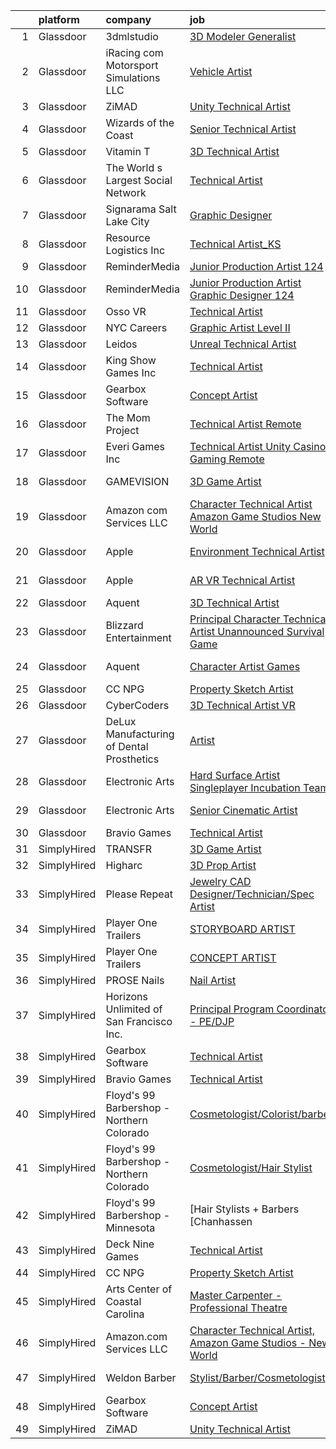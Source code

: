 

|    | platform    | company                                   | job                                                                                                                                                                                                                                                                                                                                                                                                                                                                                                                                                                                                                                                                                                                                                                                                                                                                                                                                                                                                                                                                                                                                                                                                                                                                                                                                                                        | update_time   | location               |
|---:|:------------|:------------------------------------------|:---------------------------------------------------------------------------------------------------------------------------------------------------------------------------------------------------------------------------------------------------------------------------------------------------------------------------------------------------------------------------------------------------------------------------------------------------------------------------------------------------------------------------------------------------------------------------------------------------------------------------------------------------------------------------------------------------------------------------------------------------------------------------------------------------------------------------------------------------------------------------------------------------------------------------------------------------------------------------------------------------------------------------------------------------------------------------------------------------------------------------------------------------------------------------------------------------------------------------------------------------------------------------------------------------------------------------------------------------------------------------|:--------------|:-----------------------|
|  1 | Glassdoor   | 3dmlstudio                                | [3D Modeler Generalist](https://www.glassdoor.com/partner/jobListing.htm?pos=119&ao=1136043&s=58&guid=000001817fe3c05486bf73f9324d5c61&src=GD_JOB_AD&t=SR&vt=w&ea=1&cs=1_f0032ebc&cb=1655708041674&jobListingId=1007937621655&jrtk=3-0-1g5vu7g3nj4hn801-1g5vu7g45q6ip800-a5ec0963a6c8bc4d-)                                                                                                                                                                                                                                                                                                                                                                                                                                                                                                                                                                                                                                                                                                                                                                                                                                                                                                                                                                                                                                                                                | 6d            | Remote                 |
|  2 | Glassdoor   | iRacing com Motorsport Simulations  LLC   | [Vehicle Artist](https://www.glassdoor.com/partner/jobListing.htm?pos=101&ao=1110586&s=58&guid=000001817fe3c05486bf73f9324d5c61&src=GD_JOB_AD&t=SR&vt=w&ea=1&cs=1_046a882d&cb=1655708041671&jobListingId=1007936151612&cpc=7C0AF3FAC6523A09&jrtk=3-0-1g5vu7g3nj4hn801-1g5vu7g45q6ip800-9b56a0ebc0795f4c--6NYlbfkN0DLWr0FuvwmpNY589ecXM0wpB-l41nBtAe9mv-PvJGiqS8grPhOTjP6H2aRg2hn71w1cj_zJXm9QXQQoyJiaBGHbTQAC-qg5LH8UJ7epqLPYupTEdmcvi3K9BcK2I5NbQ7MQfOXL0s0m2Cwlu6jeZG5d2fQtaMK-0pbhJbrKbZmwkmpr7A5i38LBtpWCYhzaLPE9fojZnx6yr-ajo5_FqNft-UNUOB_TUbJsaed14lzvWU4ag7gccHLCTLPpz8M4gzAs0KNFeYYNI0pCANlNYWQhoBQJnmiq8qQU0SYFhb684ccnrtvP_lLCnLMgywkBsFCHxRGSSfgQ4QXOQ6i6dJgUR8Kz6UfB5NGPI0csSJpKCjOKxR2wrDiBL-kl7HdEjRuPzaKgIYzamLHD-rEGb2H2I6p-ME5d2tfsY7QCCY9hU5edtV9VtMM23PaEGtrMwV3bc8LUDL20Q8Vmb2hn1N8nUHDlv0L4SDsMktce-I9wzwcza_I763Lz8Ezny6vp8s%3D)                                                                                                                                                                                                                                                                                                                                                                                                                                                                                                                    | 6d            | Chelmsford, MA         |
|  3 | Glassdoor   | ZiMAD                                     | [Unity Technical Artist](https://www.glassdoor.com/partner/jobListing.htm?pos=118&ao=1136043&s=58&guid=000001817fe3c05486bf73f9324d5c61&src=GD_JOB_AD&t=SR&vt=w&cs=1_dbdfd455&cb=1655708041673&jobListingId=1007931535655&jrtk=3-0-1g5vu7g3nj4hn801-1g5vu7g45q6ip800-59ee458019209e8d-)                                                                                                                                                                                                                                                                                                                                                                                                                                                                                                                                                                                                                                                                                                                                                                                                                                                                                                                                                                                                                                                                                    | 9d            | Remote                 |
|  4 | Glassdoor   | Wizards of the Coast                      | [Senior Technical Artist](https://www.glassdoor.com/partner/jobListing.htm?pos=129&ao=1136043&s=58&guid=000001817fe3c05486bf73f9324d5c61&src=GD_JOB_AD&t=SR&vt=w&ea=1&cs=1_780c13ac&cb=1655708041674&jobListingId=1007942802386&jrtk=3-0-1g5vu7g3nj4hn801-1g5vu7g45q6ip800-2e8120c95d0ca352-)                                                                                                                                                                                                                                                                                                                                                                                                                                                                                                                                                                                                                                                                                                                                                                                                                                                                                                                                                                                                                                                                              | 4d            | Raleigh, NC            |
|  5 | Glassdoor   | Vitamin T                                 | [3D Technical Artist](https://www.glassdoor.com/partner/jobListing.htm?pos=114&ao=1110586&s=58&guid=000001817fe3c05486bf73f9324d5c61&src=GD_JOB_AD&t=SR&vt=w&cs=1_bb86f80a&cb=1655708041673&jobListingId=1007924250804&cpc=A65DF3A704A48F9B&jrtk=3-0-1g5vu7g3nj4hn801-1g5vu7g45q6ip800-b676246afe9ffab5--6NYlbfkN0DMrcEu7yrtATojKJA7cEzGQ3FdRGWLh0CZQInL4ECGI6k5tN82kdM0OKoro5eXmjqrlAnDtckO5oeRnp0WuwL4LRISKzB96TROHOn88Gkm_ZjVTDxR6yvKi-wTEpxbYoH4Q9Epgd_JwKUcv74onN9sPbFCnxTAPOYzeQVeoWsKFGiBCHsC2rcwlOaTu3PrNF45s25nV1OmgTnYLw8-Vns2RJDpdV9bfh117sc_eb9D1I7mAiuXswXkgbesJpUu7LWHcnIhPK3Lz6S909ch5NZMBMDYy_xBjW5ZbGhvsdtHholojq6Iw5TiTfhBfdf9E35r0sLcLJSLG1mUtGQzZxkIy7F88xI6R8VOnfUFXa_4fmpv0ZnpWYXUXsveMMgqgLtXK9Jog6uiamsbcn9fkunHw32Ff3jOQmqcjXIUfhcGcn4jy4edm-I_THxN1ulyPwh837a1B9oq5erpxvDiBJsOnotyRe5A1nQ%3D)                                                                                                                                                                                                                                                                                                                                                                                                                                                                                                                                                    | 12d           | Remote                 |
|  6 | Glassdoor   | The World s Largest Social Network        | [Technical Artist](https://www.glassdoor.com/partner/jobListing.htm?pos=105&ao=1110586&s=58&guid=000001817fe3c05486bf73f9324d5c61&src=GD_JOB_AD&t=SR&vt=w&cs=1_6d317787&cb=1655708041672&jobListingId=1007940701350&cpc=280AB1FAEDD8D536&jrtk=3-0-1g5vu7g3nj4hn801-1g5vu7g45q6ip800-a89872819a82c25f--6NYlbfkN0DSgjPPcnEdvoK3uuxfISLALE6pB1FR7YSHOr_tSg5_QGIhoz_2VqUepdcKLBLI_zSM2ofyPzeQLtzdoth_FeSpi_SRGo1jm_O5Zz3wI8xirG3g5VATtwtMr0r4LH8DSyg-ysPYLWuJRl3oK_-dNRVnhmQzoQ13ikV9FlZyMcmYy657xiBezklWwqsvNTJ_JaFjOVTZ7hg6_EYSs8WKMtZfhCzryGsC6uENoizfUnOGcLifNrA5eKV8qky_imWVyJI3rA_oF7_bdn1FPtBKv7bp-mOwoTpaqtabobvAnSW6FwnSVGhQLa9LPIQ-5IaenzCo_H7SAQ2Be3N_V6WrnqsTnu2Szsn8szxKGlTQ2MSTC6_DWAP0AXMOUCub3HJadDAkm0HrG8RSYmV2P5FClk0UmuxtgZABsmvA5QMnDRHqScHJbhmoYESVhIyPtZA-NjSarTlNu2lWixqjNqUuCuW2VYn7hZTXAPcYHhckCc2FoQ_A_7d646KG31LuYAHSikpc0gBdV6txnMVf143m3Mh3CTMNeRMe3r-7aMz-Md8o8tF-rkj1etkQcJVB7NDWe90hTVakh4ebJw%3D%3D)                                                                                                                                                                                                                                                                                                                                                                                                                                         | 5d            | New York, NY           |
|  7 | Glassdoor   | Signarama Salt Lake City                  | [Graphic Designer](https://www.glassdoor.com/partner/jobListing.htm?pos=109&ao=1110586&s=58&guid=000001817fe3c05486bf73f9324d5c61&src=GD_JOB_AD&t=SR&vt=w&ea=1&cs=1_f027203c&cb=1655708041673&jobListingId=1007943003103&cpc=A0032DE20586B9BD&jrtk=3-0-1g5vu7g3nj4hn801-1g5vu7g45q6ip800-19706481237924a5--6NYlbfkN0Dx3r3E47sSe5bB3PIy1uzBZvlB7xy2NhfhZMlxQTsxrM9CNnVPR6P6JtBXNbjAjFcYmjflaaTuXWU3zqWuRh0bCTJWlJCYtS_oOOWTHzVtF6rzIX5w7GBlSlNv4s9oRYso8VcMP6C-dDzsVbHpDU0sEBxZeOAYAr-sRdSLbuQ13jjOAjyDjwAw1e5pExvFdZ3pVVqcSt4sWOVgu_w0JwlayR30W_uNrFP__L_tSnEQPNS4qKO33oZbbyfMrXICSEY0H9zy7MiFHnGCBT7w1x54aRBD5P_UBX8p6i2mWT0-TVziZmEds5x7K3ikTc2Sxt6MngVEWrCDYUUsitSHYdE2-vSeMBpq3_PGELknvGdPGKVELagMK5NHllbu6RmMz0SPo8DnKQ4a2OoNWw9LmL1SvjxnTPXAX30i0MFGtZ2nkbSnwjX7wj9tKyBwi6MWoXsx_Xxi-0zYMhvL4k-H3nxXxL7PBz0qk4BV-UnTdHEigYW20wW9U2mQNL1OrMvhpes%3D)                                                                                                                                                                                                                                                                                                                                                                                                                                                                                                                  | 4d            | Salt Lake City, UT     |
|  8 | Glassdoor   | Resource Logistics  Inc                   | [Technical Artist_KS](https://www.glassdoor.com/partner/jobListing.htm?pos=108&ao=1110586&s=58&guid=000001817fe3c05486bf73f9324d5c61&src=GD_JOB_AD&t=SR&vt=w&ea=1&cs=1_cf1a4d81&cb=1655708041673&jobListingId=1007921033823&cpc=4B86475FAF393599&jrtk=3-0-1g5vu7g3nj4hn801-1g5vu7g45q6ip800-8faab97259ef5fc7--6NYlbfkN0DocVae39sZLCxJXXhhjNJGvhWXz6YqWEk9zT_2ttyk4dOkm-T17qKsjgnI8TzfsPeozibNa3VMIDrkhjjfQHNEfFbRIid3ozfNPviMV64oItPaNup3--qTxn6hqziltIiTcoFb320GwfRWejCBCZDvJ0fFtU1CBGPWzTqu8k1b6jRWSe18O28WufcG0A3I7Z3o9ifw-oeXAWIXNBPxBkDUrN9EvuRdyX1qTGqA6XRMB9IgYQOz93g51x80PgzC2CbX_A-q3LX8UIZemU1ZlBwhPJLhJqH7_rM6DzCZqXixYpw9Z36EEWt_5AtQA6efeBAlJoORA2V81_1jn9ONUVa-ipFbvn8u0sZR7yfZOAvDsru2Qdd9yGJgEJsEu-z0pWV85pNiTsWhokWESzP_RnJnK1rjz4O5_B99dYaPu5wzzsi-LOUVVSOI8nBDXSXBE13MQqCDHUVK156dZXEL0eAJ3V3AgtOhUxVm-RkdYb9-e3b3EjEtgTeD2YYcMGITGDN9YJmXCPsOXw%3D%3D)                                                                                                                                                                                                                                                                                                                                                                                                                                                                                                 | 13d           | Playa Vista, CA        |
|  9 | Glassdoor   | ReminderMedia                             | [Junior Production Artist  124 ](https://www.glassdoor.com/partner/jobListing.htm?pos=112&ao=1110586&s=58&guid=000001817fe3c05486bf73f9324d5c61&src=GD_JOB_AD&t=SR&vt=w&ea=1&cs=1_b3c3851f&cb=1655708041673&jobListingId=1007936492400&cpc=2CAED5C921A5F994&jrtk=3-0-1g5vu7g3nj4hn801-1g5vu7g45q6ip800-514b7605b3ddd355--6NYlbfkN0BV5xWQvMmIkgUcdRWb7iWRWS4LnwJ0A4ASNg0KGqrukA_POA8ifgoOj7ZHGRdIKnJM5Akv8CTLuYEkaLiH4HAz1wae52cGnOJZbwDwH7eo5Bj59g5UrG3eFSbRI_Qtz-y6RQdoR8aSMWMyFvCo434UkGjbHExKa7sSFSnsv2rXFtNy4PEr_NPzKFqq28fG4ed_TxqEJzRlbGC2V79oNcXyHqJdpbKSAPfhdJwPIWcUgtgTpcia9CDWcPYgRz1lRBeQeLXWwbs1kwwSY_Iq5kL-i4UgJB3-t-ZMtLkwIewi-qUaotU2r9wQHLn3EnNBk4800BMsZyIg3B9y4KKhYzkg9FG3Gu1V0_mZg_fdnrhLhsM0saCI7qj2_DuSxRYBoQehZgn-gSaNW2E638MPYzy9h0eaeyAGIVqhI__7dIfCfHeuBpzUVYfJzYdzIWMqZjMdtyJR7qpxsc9_PbsGQyS0mdaMs9z1d8Mz24Pcg2bdzLZ__i1M1B_W1aaAb0aRcKe0raHke56PVg%3D%3D)                                                                                                                                                                                                                                                                                                                                                                                                                                                                                      | 6d            | Austin, TX             |
| 10 | Glassdoor   | ReminderMedia                             | [Junior Production Artist Graphic Designer  124 ](https://www.glassdoor.com/partner/jobListing.htm?pos=113&ao=1110586&s=58&guid=000001817fe3c05486bf73f9324d5c61&src=GD_JOB_AD&t=SR&vt=w&ea=1&cs=1_3f2bc56d&cb=1655708041673&jobListingId=1007936492396&cpc=8795CF9063CD573D&jrtk=3-0-1g5vu7g3nj4hn801-1g5vu7g45q6ip800-569d684d66484897--6NYlbfkN0BV5xWQvMmIkgUcdRWb7iWRWS4LnwJ0A4ASNg0KGqrukA_POA8ifgoOj7ZHGRdIKnJM5Akv8CTLubbgm39frLjI6SW68wxRZ1sDCXhijtVGwGl9pRDfP47KOcAfa8RcWKCvRIKgRXTu8xs--URbPDi6al_OYfeBVj0B8e5CxHkjLpKmqZb1ZIUPCfsKVGg8okDwNDOgbCRuGuQAsror6xqL264KBKqwapIdidt5PGAVN5ZhNOJ4cbPqgEqKjEz02zOi93smfikXnVD3EXlV0DpqA3s3fof7xBLzgdyCfTaMLfjSbOIiYyztu7RyVrGVY08OvVht4WNNhQrS-6Soo9A5VUjA4JA6oUGU5azeNe0Ws0P3dxIf8hiQ79X_0XzPxlpnIKv7UYTvWcOBQ9nC8kL9v5PGpfc7r_GIfJ_vmCWijGA_VU9tsJu6q5un6zKIBoHxVcu1CtwVt1rUoVzccivyYkuobmcvj6P-RLfPsUdl8DrF88ici-H0MGdbxKXj-_jzilDsBmBE6zItqLWJ4OCn0LvPO6XKHxw%3D)                                                                                                                                                                                                                                                                                                                                                                                                                                                   | 6d            | Dallas, TX             |
| 11 | Glassdoor   | Osso VR                                   | [Technical Artist](https://www.glassdoor.com/partner/jobListing.htm?pos=128&ao=1136043&s=58&guid=000001817fe3c05486bf73f9324d5c61&src=GD_JOB_AD&t=SR&vt=w&ea=1&cs=1_b8a3a46f&cb=1655708041674&jobListingId=1007926238618&jrtk=3-0-1g5vu7g3nj4hn801-1g5vu7g45q6ip800-a66ffea9f359579c-)                                                                                                                                                                                                                                                                                                                                                                                                                                                                                                                                                                                                                                                                                                                                                                                                                                                                                                                                                                                                                                                                                     | 11d           | Seattle, WA            |
| 12 | Glassdoor   | NYC Careers                               | [Graphic Artist  Level II](https://www.glassdoor.com/partner/jobListing.htm?pos=126&ao=1136043&s=58&guid=000001817fe3c05486bf73f9324d5c61&src=GD_JOB_AD&t=SR&vt=w&cs=1_ce17e001&cb=1655708041674&jobListingId=1007939256781&jrtk=3-0-1g5vu7g3nj4hn801-1g5vu7g45q6ip800-49a08ac07a8db449-)                                                                                                                                                                                                                                                                                                                                                                                                                                                                                                                                                                                                                                                                                                                                                                                                                                                                                                                                                                                                                                                                                  | 5d            | Manhattan              |
| 13 | Glassdoor   | Leidos                                    | [Unreal Technical Artist](https://www.glassdoor.com/partner/jobListing.htm?pos=103&ao=1110586&s=58&guid=000001817fe3c05486bf73f9324d5c61&src=GD_JOB_AD&t=SR&vt=w&cs=1_a42058af&cb=1655708041671&jobListingId=1007942534448&cpc=92BEE8AC7E71C1CB&jrtk=3-0-1g5vu7g3nj4hn801-1g5vu7g45q6ip800-8f4ae5795578ef6e--6NYlbfkN0CZUO70VSdYKA8PR3jfrSh5ljhqJhfDt0PzQCMubt8cRihWbmqO_-CcWTBwQGpXTij7f3URfWPIMThHTt3tGxfKzaCyKX591fJOuDZXagR_WoESiAk41m5Jre8N7w6OskZp3RJq_SKlMmSJBKbO7CpzFoF3RzMXAWQR0sLqlITwk5OUh9Tontzua1N6o7ToNFyB2Syg5RAmflKLnpsl9bEvdgSNM5_OuEoesE_upuP1BcXdrn5ltpSaQt_JREYxYNcoGk_7sdfz7owQY-KKP-gykS009WiJ-Svi85Y78MPuFXvYCEBmlcvGzF8VWv2_zDCFLFu21hUEs_szVXCnqVZ44mfTt7Ff2NIuF3wEaQwessYZaegLqt7tq-0o3viEznz6N8lS5bGJty7BZMVPDPeqPw0MZHs4On5rfX59P84Cvf4dJbGqSkeO7Oz6sAfokx_P4IV-tkTgWmU29Ird0SVIQzpGaQ7jyrdh067dlUxfK3_Kkqjmz1g8B8tu22saqd7FY_PHQ3XaCuRmKahjjiyaTM5C7Q1n3lUG-1ERsKawCgUwmfDERaeZr21CDd-BasuwDLg5f3tU9VVOl5TGaSXO6RCS-H433Jib-O4_UIWJkRIQiN8EINBZ)                                                                                                                                                                                                                                                                                                                                                                                              | 4d            | Reston, VA             |
| 14 | Glassdoor   | King Show Games  Inc                      | [Technical Artist](https://www.glassdoor.com/partner/jobListing.htm?pos=130&ao=1136043&s=58&guid=000001817fe3c05486bf73f9324d5c61&src=GD_JOB_AD&t=SR&vt=w&ea=1&cs=1_f51abfa8&cb=1655708041674&jobListingId=1007932973011&jrtk=3-0-1g5vu7g3nj4hn801-1g5vu7g45q6ip800-20decb6c4f978da1-)                                                                                                                                                                                                                                                                                                                                                                                                                                                                                                                                                                                                                                                                                                                                                                                                                                                                                                                                                                                                                                                                                     | 8d            | Minnetonka, MN         |
| 15 | Glassdoor   | Gearbox Software                          | [Concept Artist](https://www.glassdoor.com/partner/jobListing.htm?pos=117&ao=1136043&s=58&guid=000001817fe3c05486bf73f9324d5c61&src=GD_JOB_AD&t=SR&vt=w&ea=1&cs=1_36ea514e&cb=1655708041673&jobListingId=1007925578528&jrtk=3-0-1g5vu7g3nj4hn801-1g5vu7g45q6ip800-557e5e4260519650-)                                                                                                                                                                                                                                                                                                                                                                                                                                                                                                                                                                                                                                                                                                                                                                                                                                                                                                                                                                                                                                                                                       | 11d           | Frisco, TX             |
| 16 | Glassdoor   | The Mom Project                           | [Technical Artist  Remote ](https://www.glassdoor.com/partner/jobListing.htm?pos=104&ao=1110586&s=58&guid=000001817fe3c05486bf73f9324d5c61&src=GD_JOB_AD&t=SR&vt=w&cs=1_b3887181&cb=1655708041671&jobListingId=1007939939925&cpc=01657B10174A43CF&jrtk=3-0-1g5vu7g3nj4hn801-1g5vu7g45q6ip800-264f9011810ab4a3--6NYlbfkN0BDp_epf89aHDQhKpPegNJQ_ldQpEFZQsM9OcONMGxWx6pU56EKHF58QjVdAUvn2gX31HUntCyLUwzir2_2qLQKiwc4zqgc0EcGzWlJtEFabSJje5p3zQNcGS6mmu-hK71c0amOsooqt9D74xqUp2Fe1oOyI1RWtfFw9BBSi2GEBaE6UlKZT1OWJEzUiWGsGr4yDALXftKej_rRObqAtOjFT8WVGcX2VAEa2OQTEa-WWKrH8zQkqtzv0F4WyTHs7ajD_mHeip2yyl0ZSAjTtlu3YzvpwIizYwgupURf62jdVvS8q-106Vnb_6_Taa4GKAmI04o2xCIIiaRgtPY3IUqb-49J2AtO7xZoiiSwFPyiOaTTOZw0NjdbNBf6D6TvJWRvGaIE_3QvjW3FBoB4z5WXCQRKq0-Fp3yNxnKIxLWReEq3XkKKa3givR1yOkuUawL_zg_Q9LaSs22kRh8nms_Us5HPl4zYqJpmKHMgWwd9tPTS6NXS1RjAgWB7hue_2gMXtvdQ6ES5GbRvEGGhGcrbTHkkmth0C9M2lZ1cC0onaS5GhITtvNwrmHmye13edK8OmbTDR_-Ndg%3D%3D)                                                                                                                                                                                                                                                                                                                                                                                                                                | 5d            | Bell, CA               |
| 17 | Glassdoor   | Everi Games Inc                           | [Technical Artist  Unity   Casino Gaming    Remote](https://www.glassdoor.com/partner/jobListing.htm?pos=125&ao=1136043&s=58&guid=000001817fe3c05486bf73f9324d5c61&src=GD_JOB_AD&t=SR&vt=w&cs=1_bc337f38&cb=1655708041674&jobListingId=1007923853689&jrtk=3-0-1g5vu7g3nj4hn801-1g5vu7g45q6ip800-b1f491a3818a0f0e-)                                                                                                                                                                                                                                                                                                                                                                                                                                                                                                                                                                                                                                                                                                                                                                                                                                                                                                                                                                                                                                                         | 12d           | Reno, NV               |
| 18 | Glassdoor   | GAMEVISION                                | [3D Game Artist](https://www.glassdoor.com/partner/jobListing.htm?pos=127&ao=1136043&s=58&guid=000001817fe3c05486bf73f9324d5c61&src=GD_JOB_AD&t=SR&vt=w&cs=1_52f4c064&cb=1655708041674&jobListingId=1007925509508&jrtk=3-0-1g5vu7g3nj4hn801-1g5vu7g45q6ip800-e9899332962310b6-)                                                                                                                                                                                                                                                                                                                                                                                                                                                                                                                                                                                                                                                                                                                                                                                                                                                                                                                                                                                                                                                                                            | 11d           | Naperville, IL         |
| 19 | Glassdoor   | Amazon com Services LLC                   | [Character Technical Artist  Amazon Game Studios   New World](https://www.glassdoor.com/partner/jobListing.htm?pos=120&ao=1136043&s=58&guid=000001817fe3c05486bf73f9324d5c61&src=GD_JOB_AD&t=SR&vt=w&cs=1_9f358db0&cb=1655708041674&jobListingId=1007948570053&jrtk=3-0-1g5vu7g3nj4hn801-1g5vu7g45q6ip800-239f5a616c64cdfc-)                                                                                                                                                                                                                                                                                                                                                                                                                                                                                                                                                                                                                                                                                                                                                                                                                                                                                                                                                                                                                                               | 1d            | Remote                 |
| 20 | Glassdoor   | Apple                                     | [Environment Technical Artist](https://www.glassdoor.com/partner/jobListing.htm?pos=106&ao=1110586&s=58&guid=000001817fe3c05486bf73f9324d5c61&src=GD_JOB_AD&t=SR&vt=w&cs=1_a123dcad&cb=1655708041672&jobListingId=1007931319261&cpc=8795CF9063CD573D&jrtk=3-0-1g5vu7g3nj4hn801-1g5vu7g45q6ip800-85a110f17993314d--6NYlbfkN0BvKrLyj5gPmtZO9T8euul8TCxuuKNOtzRJOomxnwSEodTz2Bc-sPZl5OJ9R4TJsNfbLQ1UEJ7WbTgLdOG99lSB5kBbMXXKxLhukqR19yhX_owxRuecjpu4ZPLL9luQkkDv-jkHsNt1AJov2jJEp-V_VYXAdGYYbpz9C3XF4QRlS85YvLsjWspcQV4NIBN1Yu_Hz5Z5zcdSGoRVvbwmoXMAHpUZOjBAoKX-1-hIRsIK86T95JJCKOl5rDUBgGEis9lGnJQaodslOKPu9990g2D7PTgVezBdFgP2vGH8Iy-ZlNM7OYY7uHIsxXr_dZrjoos44oBecG0xEDfTmXb3RFSDmO9327FAZlUIjLzZkWysGY7iEW61bmzeTHg8bRKq8Wh2Ekj1gByPurubEAyy_O9RExg-TnUhBZQsa-Gi6-mQJSQV0nhr6cc3m7MUU9b5f13V_dgM9JGIpnkiLgvO2mL9BCIadzWyruD-In-06KAYQCPo3hJ2bdTwTW33PuCdICdl4vLa-jSrU4ZNpSdkuPK4ScI512n7qZNwWj59DW_pfNKBHyP_vEM3nWKjYqLXW2ZxIgidaS6AFN6fVElIamT0yyCSrQwoR0mBUkrpxM-3-EfBV_MZpdsoE_mYNpTea2VI8jDvG6JFdyzS-IDT_uSlOpHzciON57kUt0lBtdfUU5t6RYGIHTsVmbGr7WUQBcVnfUAaP55twTApn_yYQC_-RT_qxCwmLiqw0eZkmp9rOp2p1Yc4-BSVpuR_e37iTTmz69o8vRrjK4J5WREr60kFXQXEr11r8oFluwY551IOuoejIjuihLTH799FesYkpmnknVtIMOKsZRgpxqsee7x57nmmStet-EoBawkwXH5VnfEZ4Y33sH5m8SlEY4w3d8_aUb4572cDu9Mgwks9xWg1KouQUyBB-KcMGVXbrLcd3Oy3aq6XeofbSLxsTv0PYl4MOmhdqgPPvw%3D%3D)                             | 9d            | Culver City, CA        |
| 21 | Glassdoor   | Apple                                     | [AR VR Technical Artist](https://www.glassdoor.com/partner/jobListing.htm?pos=110&ao=1110586&s=58&guid=000001817fe3c05486bf73f9324d5c61&src=GD_JOB_AD&t=SR&vt=w&cs=1_0eebf6e3&cb=1655708041672&jobListingId=1007920183821&cpc=8795CF9063CD573D&jrtk=3-0-1g5vu7g3nj4hn801-1g5vu7g45q6ip800-23e945bbf14328a0--6NYlbfkN0BvKrLyj5gPmtZO9T8euul8TCxuuKNOtzRJOomxnwSEodTz2Bc-sPZlt2Zgji_QUXHIIzguT9dGTubuV7nzkH7UklYfhXIsPKOGMP815lQO47RZ_zBDWEFuWUa51SqniPn2sHm-fRZg5TUUD6GruT8f7HpnFVSRNyplVGtzYFKZy7sLLsRWid3eLG41Udyv_P09w1x8KAyzP1G2mpuwA3F4jMm7WHBJyO-MX0zgGaZ4wTK1k7AH5n2mcS9wor3Y8S1aGYAMStxFo0jsrhdDcWvrmPlfwC6d9Nt20BwkFsllIPI2_ymsJk3hTzrVTRtJDjh6omzLAAHqCuVZLSeoUr6jKnjAi2Ssh0TB2IizwdOaxuJ3KPRL24vfLhnrxpmSxmBC_JJGq0hxOZDcMRCbuO2Fs3YnqcmaJdLCXLyFPlKEleb7doHI22O1kh_Z7QPjFO6E3IjARiTwz-EC0NnxGGxJXHJ1d5q_nkmv-I80kyTBe23brgKqhMH79hZ9wpnRV-4wdNeFIsIj2onHZ9RSaj2F6RA3LVYSruSD_jGLmPxG3kCZzOre_ybrOcMCJ-85vZf24KAY4_HtLHf5IU1-saaZ8n8JmHV3Rc6BRha1EtdwDgus7obYh0fbT4JQSqy5iNAMHROdxGahmIJPLLwx5PFUiN-ke35R8T-dn8CxRPnKq-0woQUnrbD54khppBU57FOSW48Q7wZzraNaG9cYO9FZffZFqJzoRASd7V9ABebTtfzGNA0tbxMMa3MgAofeKZk0qx-qbeBcFjUZr1yp84TCoG67ksTllq4lSy09KNTUjJPb00Rg-aYFMGwaqUc47BgZ6-L6iUakKL8uQnVtRViJmszoSxvP_YFKd_J7os6m7QEmH16njuWebCRfAGa1MY5j7GzaHt7RJ9rKmCMyGFH2M6M0hmIchObwLDBZEt3kbEWbor2xkj-Qygj9uDxXMhM7BiYBF6ClyQ%3D%3D)                                   | 13d           | Cupertino, CA          |
| 22 | Glassdoor   | Aquent                                    | [3D Technical Artist](https://www.glassdoor.com/partner/jobListing.htm?pos=116&ao=1110586&s=58&guid=000001817fe3c05486bf73f9324d5c61&src=GD_JOB_AD&t=SR&vt=w&cs=1_af0bddd7&cb=1655708041673&jobListingId=1007923719283&cpc=2CAED5C921A5F994&jrtk=3-0-1g5vu7g3nj4hn801-1g5vu7g45q6ip800-543a1d89cc196ac1--6NYlbfkN0DMrcEu7yrtATojKJA7cEzGQ3FdRGWLh0CZQInL4ECGI9gD0Wolx9R2EDT7B77c2cRZWsv8m3llZu--9Lw114O_skrLyF_I6SgxSxzYeplcDPXGdHein_SZiLSSfcxNX90WARoK4PLXqXq75b43CDnftlS_FE9aV2wRJHGfXTKNI1H7e-AZS9IdByfgRs3jO77JzjA06byBsf9ohbhXG2JKBOPMV6gtmXhDRli8tUK7PqLIlsF5OQWN-3DASXLRAJk8tKXtvAw8TUmN5Dl78KfUCCAgc268QGGNNLe12QmdSOSDiemuQUN4zZrCxt4N47mjOoJ-M_oPguhWZDVDt_A6R3y0ozERFe8JoUqLOM6pGtLlqdPTEgRoIZYM8cSHJKfZZFa_IrolVh3Eq9neFLkdor_5q2EMr-_Um1b7qMhjdcP5WQ2Za6EvT0Y3yvnc0PDzeFhbJSBM9w%3D%3D)                                                                                                                                                                                                                                                                                                                                                                                                                                                                                                                                                                      | 12d           | Remote                 |
| 23 | Glassdoor   | Blizzard Entertainment                    | [Principal Character Technical Artist   Unannounced Survival Game](https://www.glassdoor.com/partner/jobListing.htm?pos=122&ao=1136043&s=58&guid=000001817fe3c05486bf73f9324d5c61&src=GD_JOB_AD&t=SR&vt=w&cs=1_154cb207&cb=1655708041674&jobListingId=1007927219176&jrtk=3-0-1g5vu7g3nj4hn801-1g5vu7g45q6ip800-dd74f3205151aa76-)                                                                                                                                                                                                                                                                                                                                                                                                                                                                                                                                                                                                                                                                                                                                                                                                                                                                                                                                                                                                                                          | 11d           | Irvine, CA             |
| 24 | Glassdoor   | Aquent                                    | [Character Artist   Games](https://www.glassdoor.com/partner/jobListing.htm?pos=115&ao=1110586&s=58&guid=000001817fe3c05486bf73f9324d5c61&src=GD_JOB_AD&t=SR&vt=w&cs=1_0e19237c&cb=1655708041673&jobListingId=1007936255373&cpc=FA84DF7EA1EC2398&jrtk=3-0-1g5vu7g3nj4hn801-1g5vu7g45q6ip800-5dc12179ce319e3c--6NYlbfkN0DMrcEu7yrtATojKJA7cEzGQ3FdRGWLh0CZQInL4ECGI9gD0Wolx9R2v-Aex0-GK07INm5qc-78OS5RFjiAQMb953HXtJYxo9EZrsW0-5j0-c3nYAgfIYqE9pJuivlfPVhH3KkSP9XdJjRafUTgIOGi1N3luAKrRSHzEgcOJ0G8wLRBB-lrztLk7FrAtRMR_8Bxt8ixDUYgiIjo-j8pi3cpPvJmcEoqhIkvmzOuPAQrgmRopIFT18WhHBkQxw78x_86TuU46_7WhPnG3rA_wxhIlOG79lAwaicCN5g8yYn7KT2ZLiQ_r9DStFnD3IB9oKVzKJNb5hTEyAs0BFYKdBQ4gnBVvcyEhdqEA-1pG-KIxsF-hLEwAUZwJ29jltAUCIu5VwENnMHAW1QEfrvGhLD2cc2unWwf9qRAEmhlYdnlEMmPGGMRkxQnOo69OYBVdc97gzNLx6SVZQ%3D%3D)                                                                                                                                                                                                                                                                                                                                                                                                                                                                                                                                                                 | 6d            | Redmond, WA            |
| 25 | Glassdoor   | CC NPG                                    | [Property Sketch Artist](https://www.glassdoor.com/partner/jobListing.htm?pos=121&ao=1136043&s=58&guid=000001817fe3c05486bf73f9324d5c61&src=GD_JOB_AD&t=SR&vt=w&ea=1&cs=1_a43ebb36&cb=1655708041674&jobListingId=1007949556960&jrtk=3-0-1g5vu7g3nj4hn801-1g5vu7g45q6ip800-b6275ffb84abc52b-)                                                                                                                                                                                                                                                                                                                                                                                                                                                                                                                                                                                                                                                                                                                                                                                                                                                                                                                                                                                                                                                                               | 24h           | Aiken, SC              |
| 26 | Glassdoor   | CyberCoders                               | [3D Technical Artist  VR ](https://www.glassdoor.com/partner/jobListing.htm?pos=111&ao=1110586&s=58&guid=000001817fe3c05486bf73f9324d5c61&src=GD_JOB_AD&t=SR&vt=w&cs=1_e4e9e0ed&cb=1655708041673&jobListingId=1007949347423&cpc=A65DF3A704A48F9B&jrtk=3-0-1g5vu7g3nj4hn801-1g5vu7g45q6ip800-28ce65140ee64829--6NYlbfkN0CpFJQzrgRR8WqXWK1qKKEqALWJw739KlKqr2H-MSI4eoBlI4EFrmor2FYZMP3muM1zqayqab0iqQYAg9QgpKBX68GMmV-PL3bQzmpyjQw79X_Q2bunbfv2zsTRN89nEOFQXQ1Z8rqkxNanBeHQTBIUI4QFG3QeFUhcbMg3UgXJldt0nAd4VBmjTg5jhlPnfG9ylldQq5UlwxpcjSh2XlzaQ2yCu70xJqzuwUj-iXoXZr1XMxsAxsf-kU9kCJ45ZGB37wr5Y7nK6JpazqitlMLXmuvGDv0N9wPUUrtHVm7BmQ1K9QMB2o3VzRM8Tx8sNyV86nMHkE8P5JI6xFgha8csV6Vbg9On6yKDjWANN4Bu0PDgc6bCjK4pAbtXlZfK3bpsHe2zygmBkBnXtMbJTaN5MoNLeA3ydqdjiwMNXZg-XP4VZiknyeVUu1B_5nk5Mv87x_Caz2Aofyd9pIrzdNGxCSx_6st6n71AiS0ffdkcJ0J8xY0_fI-2u7_D6znlXZafjzgZIvon3zIPuHj0D8fEfxOrsPULHKHRAszQ3OZVDeAP1oLK6M2cYaMFR0gF-Xvb-UJ6dlGb6HBeo_GwdLkqxRUflAZiLiZ48n5wZDBFTV97xRovDozppdn0C-xLeYj1xjEwcKM5mpk4OtAC7HbfGbUwLb8Xgz8Oc-p-Of04ox3Lj00Sy5r9veg2lxg7QFxR8nXcz0LiOdfiSPnm7Yk3MHg5t4-NaKhHqRPZcqDCbNTNYyfcckRp8erYeENF9ENBozkJWNRRqjAKhJYfsPYSTwj6ryVJrXC06SIweR5cOW2LHE3iRFRuTHF7zsPU9Zuy0kH8x7BoZ3-4ausAu5bZRqpcccAZLugT7qz8EH5i94n34bI9ULgodOa1pEm16KiZaVAE568pnSertogdWROmaaNhpb2d7-X1ejRGmItURfwXJYN7uVbeieDNqGXfTjsh5-7TSeRcmxyS3e2_PujBh5VPxLBXfA-gTa6bFmsFyw%3D%3D) | 24h           | Venice, CA             |
| 27 | Glassdoor   | DeLux Manufacturing of Dental Prosthetics | [Artist](https://www.glassdoor.com/partner/jobListing.htm?pos=107&ao=1110586&s=58&guid=000001817fe3c05486bf73f9324d5c61&src=GD_JOB_AD&t=SR&vt=w&ea=1&cs=1_73fa1596&cb=1655708041673&jobListingId=1007920782407&cpc=AF1E4A3695F490BE&jrtk=3-0-1g5vu7g3nj4hn801-1g5vu7g45q6ip800-43d462991f7e872e--6NYlbfkN0BBzZyoKFU7zfJs0akLnd3sVTu9KqnToaOZlWVvTgeGdoO6NbWHS6YtIfgUEN3_LDpCkq4J3rA-PHj58nj37ulsEGFyBcr8f_QW59HZuEwE0zp-esBV20vIRU7qjvH6w9Z9mELcLveDgMBZBLF8liL9Kvk8hDxBq5V6e-9pzLaPy46WVDDhtKI6w1pG_V5031p7Pcok2JBbj_XlxpAJgtJmn8BeP3-6jsPu3SjYe60DrefygEPUgLpAjhtCjgz175UyDVYPlXwRiZdqRTbfPIdA6ACQAMOZ5PYTuH0toS1_UyepinstZq8Jn7HxjfeF-SVeVrz-dA3z0cFKN2h2TiU2vSTpr0_xTQx9otLGWEx-rViP0ytJwU10Nw4FRV2RR1q6BRsF474HQEn6viD-7cYqZA44CaHH1lyPD9Ji29xGDMco-rMAtmyK8TsR-QKE-6L9TXQiuJGbpGRWaFpD4y5NkxdxZ115hrXAf5nid18bOQ%3D%3D)                                                                                                                                                                                                                                                                                                                                                                                                                                                                                                                                              | 13d           | Reading, PA            |
| 28 | Glassdoor   | Electronic Arts                           | [Hard Surface Artist  Singleplayer Incubation Team ](https://www.glassdoor.com/partner/jobListing.htm?pos=124&ao=1136043&s=58&guid=000001817fe3c05486bf73f9324d5c61&src=GD_JOB_AD&t=SR&vt=w&cs=1_952b9713&cb=1655708041674&jobListingId=1007942637389&jrtk=3-0-1g5vu7g3nj4hn801-1g5vu7g45q6ip800-d91f0bcd697e42ee-)                                                                                                                                                                                                                                                                                                                                                                                                                                                                                                                                                                                                                                                                                                                                                                                                                                                                                                                                                                                                                                                        | 4d            | Los Angeles, CA        |
| 29 | Glassdoor   | Electronic Arts                           | [Senior Cinematic Artist](https://www.glassdoor.com/partner/jobListing.htm?pos=123&ao=1136043&s=58&guid=000001817fe3c05486bf73f9324d5c61&src=GD_JOB_AD&t=SR&vt=w&cs=1_afae4673&cb=1655708041674&jobListingId=1007945402288&jrtk=3-0-1g5vu7g3nj4hn801-1g5vu7g45q6ip800-3a0770322ba23719-)                                                                                                                                                                                                                                                                                                                                                                                                                                                                                                                                                                                                                                                                                                                                                                                                                                                                                                                                                                                                                                                                                   | 3d            | Redwood City, CA       |
| 30 | Glassdoor   | Bravio Games                              | [Technical Artist](https://www.glassdoor.com/partner/jobListing.htm?pos=102&ao=1110586&s=58&guid=000001817fe3c05486bf73f9324d5c61&src=GD_JOB_AD&t=SR&vt=w&ea=1&cs=1_8c1433b6&cb=1655708041672&jobListingId=1007942923850&cpc=3164FDD6030E246B&jrtk=3-0-1g5vu7g3nj4hn801-1g5vu7g45q6ip800-bbd09794a33c8874--6NYlbfkN0APToHrk7ILONyRglvlT3LJMO76dZGJsKlG8WQjsY8CqwypV_UwhZFYG88NHCv0jXwYBc-k4g_JhbV3Wvd_5t2G0cexgYdxhQsRwSvwScSaAITOiHIt3jFOLqLZPrf1THI27et2sbhhR-XSyz8iF0K4sKwRoTWmZqjaAYiECkxJMwojV_IuuqYlnKi-prTq7lmammpWAOwfQH3Ul_nUuGsmkZVzcdJIzonUFeU5FEeb6a1iEQQMarIZbN0GSMhcrgRJ_7Y48DhaNNLbAJtZE_BrKjo4z27X6aPv-G1dv9y224OTICAToMEEik_is1USG2c2Iy8gMwdRveJ84yDE4Ml_W03e03o5MY7EWikWtWI5t3-efC2SzgCSrf0PaGsUNzQOoeIIo_3eyqFlrOLo9siR3GITU9PzV5hOcEDMo4pA8_u_rVU5DubXv-ueNqPxSwERfOvLY5u45wa8_ex5SO3xY5UgJGkngoh-iiLPhxdyGfUv2mJ4HVRnhka9VMhW0jE%3D)                                                                                                                                                                                                                                                                                                                                                                                                                                                                                                                  | 4d            | Remote                 |
| 31 | SimplyHired | TRANSFR                                   | [3D Game Artist](https://www.simplyhired.com/job/k_vpHgjYlyVQKgGva0j0VKi3HhV_rN2yCy60tBHBS5v94rzQ734hAQ?q=technical+artist)                                                                                                                                                                                                                                                                                                                                                                                                                                                                                                                                                                                                                                                                                                                                                                                                                                                                                                                                                                                                                                                                                                                                                                                                                                                | Recently      | Remote                 |
| 32 | SimplyHired | Higharc                                   | [3D Prop Artist](https://www.simplyhired.com/job/2hWZmhNdJcZ4fP95gMDCgSCok6Ej5-cSQZmp0SVIeGlr0-ONZVaJLg?q=technical+artist)                                                                                                                                                                                                                                                                                                                                                                                                                                                                                                                                                                                                                                                                                                                                                                                                                                                                                                                                                                                                                                                                                                                                                                                                                                                | Recently      | Remote                 |
| 33 | SimplyHired | Please Repeat                             | [Jewelry CAD Designer/Technician/Spec Artist](https://www.simplyhired.com/job/ppvf2r7N8yLNgoIwL-weD7YzaNH1jvE5SEhz67ZiaDq4BDi4XKidNA?q=technical+artist)                                                                                                                                                                                                                                                                                                                                                                                                                                                                                                                                                                                                                                                                                                                                                                                                                                                                                                                                                                                                                                                                                                                                                                                                                   | Recently      | Sunrise, FL            |
| 34 | SimplyHired | Player One Trailers                       | [STORYBOARD ARTIST](https://www.simplyhired.com/job/WsM3HESh11erc7gbrwmB9wOuLc4G8EpuzkIDIBZRmQv2tJ5MIdyzZQ?q=technical+artist)                                                                                                                                                                                                                                                                                                                                                                                                                                                                                                                                                                                                                                                                                                                                                                                                                                                                                                                                                                                                                                                                                                                                                                                                                                             | Recently      | Bellingham, WA         |
| 35 | SimplyHired | Player One Trailers                       | [CONCEPT ARTIST](https://www.simplyhired.com/job/NHSymmraphyw8uHdSkV5Et_VVAdt0q4UIaYh_zD91KukT2nlM8P-Uw?q=technical+artist)                                                                                                                                                                                                                                                                                                                                                                                                                                                                                                                                                                                                                                                                                                                                                                                                                                                                                                                                                                                                                                                                                                                                                                                                                                                | Recently      | Bellingham, WA         |
| 36 | SimplyHired | PROSE Nails                               | [Nail Artist](https://www.simplyhired.com/job/MTgn5atRE5MxDb9rIRUJ4g0_3DbODt1VqNABKZWSS96bftCuZJWiBg?q=technical+artist)                                                                                                                                                                                                                                                                                                                                                                                                                                                                                                                                                                                                                                                                                                                                                                                                                                                                                                                                                                                                                                                                                                                                                                                                                                                   | Recently      | Ballwin, MO            |
| 37 | SimplyHired | Horizons Unlimited of San Francisco Inc.  | [Principal Program Coordinator - PE/DJP](https://www.simplyhired.com/job/i0B1Sr7_4T2AFN0Myf-I7fmAkVUuqpQ7DJYQQx69b4i68PmK6b0QgA?q=technical+artist)                                                                                                                                                                                                                                                                                                                                                                                                                                                                                                                                                                                                                                                                                                                                                                                                                                                                                                                                                                                                                                                                                                                                                                                                                        | Recently      | San Francisco, CA      |
| 38 | SimplyHired | Gearbox Software                          | [Technical Artist](https://www.simplyhired.com/job/kfGsTLwpjV0e8SPyUtZLTCebFtDukl-Wvo4eyUgo0cpZCYL9-5z97g?q=technical+artist)                                                                                                                                                                                                                                                                                                                                                                                                                                                                                                                                                                                                                                                                                                                                                                                                                                                                                                                                                                                                                                                                                                                                                                                                                                              | Recently      | Frisco, TX             |
| 39 | SimplyHired | Bravio Games                              | [Technical Artist](https://www.simplyhired.com/job/leOeylCFD9zPn9B12YNI896KAvi09rOOzvGvHPjuY-gMt7cD_hcrQA?q=technical+artist)                                                                                                                                                                                                                                                                                                                                                                                                                                                                                                                                                                                                                                                                                                                                                                                                                                                                                                                                                                                                                                                                                                                                                                                                                                              | 4d            | Remote                 |
| 40 | SimplyHired | Floyd's 99 Barbershop - Northern Colorado | [Cosmetologist/Colorist/barber](https://www.simplyhired.com/job/voB-49X92KX49MifIokXrCL-Xps25Q32w0LRkqsgHSiuslfQIaUbnA?q=technical+artist)                                                                                                                                                                                                                                                                                                                                                                                                                                                                                                                                                                                                                                                                                                                                                                                                                                                                                                                                                                                                                                                                                                                                                                                                                                 | Recently      | Boulder, CO            |
| 41 | SimplyHired | Floyd's 99 Barbershop - Northern Colorado | [Cosmetologist/Hair Stylist](https://www.simplyhired.com/job/YJ_yncLbo_Ot1b-ucBnlXsXCd-xtP0DJjfJpHi-uqUXDZhtmO3i_iQ?q=technical+artist)                                                                                                                                                                                                                                                                                                                                                                                                                                                                                                                                                                                                                                                                                                                                                                                                                                                                                                                                                                                                                                                                                                                                                                                                                                    | Recently      | Longmont, CO           |
| 42 | SimplyHired | Floyd's 99 Barbershop - Minnesota         | [Hair Stylists + Barbers [Chanhassen | North Loop]](https://www.simplyhired.com/job/gCo_ZoIaw6iOs81KRPpjMUkKJt3VnLDzASbNo3Nd_3iQXhV7BhKZCA?q=technical+artist)                                                                                                                                                                                                                                                                                                                                                                                                                                                                                                                                                                                                                                                                                                                                                                                                                                                                                                                                                                                                                                                                                                                                                                                                             | Recently      | Chanhassen, MN         |
| 43 | SimplyHired | Deck Nine Games                           | [Technical Artist](https://www.simplyhired.com/job/eQJJk3njqVvymUjLdp2ZCVpNJhG6N720R1rTciv5_l-B7qnjhD9iSg?q=technical+artist)                                                                                                                                                                                                                                                                                                                                                                                                                                                                                                                                                                                                                                                                                                                                                                                                                                                                                                                                                                                                                                                                                                                                                                                                                                              | Recently      | Remote                 |
| 44 | SimplyHired | CC NPG                                    | [Property Sketch Artist](https://www.simplyhired.com/job/Qb0nijpuNf211ZEXF3qgOuS1iEw2_7L4wBsNtugAY85dtOned5n03g?q=technical+artist)                                                                                                                                                                                                                                                                                                                                                                                                                                                                                                                                                                                                                                                                                                                                                                                                                                                                                                                                                                                                                                                                                                                                                                                                                                        | Today         | Aiken, SC              |
| 45 | SimplyHired | Arts Center of Coastal Carolina           | [Master Carpenter - Professional Theatre](https://www.simplyhired.com/job/9TLjicGnz5Tihtand-XdwkxVXFg2_2LjrwaMVMaRURi1vbgFv8xiqw?q=technical+artist)                                                                                                                                                                                                                                                                                                                                                                                                                                                                                                                                                                                                                                                                                                                                                                                                                                                                                                                                                                                                                                                                                                                                                                                                                       | Recently      | Hilton Head Island, SC |
| 46 | SimplyHired | Amazon.com Services LLC                   | [Character Technical Artist, Amazon Game Studios - New World](https://www.simplyhired.com/job/zDohhebiV9XLgmYUjEReRMrbv1UYRE5aAIxSB7WhLQ88sYkk8gpGIg?q=technical+artist)                                                                                                                                                                                                                                                                                                                                                                                                                                                                                                                                                                                                                                                                                                                                                                                                                                                                                                                                                                                                                                                                                                                                                                                                   | 1d            | Remote                 |
| 47 | SimplyHired | Weldon Barber                             | [Stylist/Barber/Cosmetologist](https://www.simplyhired.com/job/QzLEy5jH5sYBn_TlRXZ2d4NDuU_BPkq4wRLj-eMeXPgUYNleC2UDbQ?q=technical+artist)                                                                                                                                                                                                                                                                                                                                                                                                                                                                                                                                                                                                                                                                                                                                                                                                                                                                                                                                                                                                                                                                                                                                                                                                                                  | Recently      | Sammamish, WA          |
| 48 | SimplyHired | Gearbox Software                          | [Concept Artist](https://www.simplyhired.com/job/gFr6QZJUtVTjHxcZCFkoOHZtuzIFaxX-z6NVOTk5o5QaTy5yv2gvKw?q=technical+artist)                                                                                                                                                                                                                                                                                                                                                                                                                                                                                                                                                                                                                                                                                                                                                                                                                                                                                                                                                                                                                                                                                                                                                                                                                                                | 11d           | Frisco, TX             |
| 49 | SimplyHired | ZiMAD                                     | [Unity Technical Artist](https://www.simplyhired.com/job/Y0GdBjhaPSzKZAQrGWe29OfjsasmXQgt22jLHbLnteh7GmpLD1bOKw?q=technical+artist)                                                                                                                                                                                                                                                                                                                                                                                                                                                                                                                                                                                                                                                                                                                                                                                                                                                                                                                                                                                                                                                                                                                                                                                                                                        | 9d            | Remote                 |